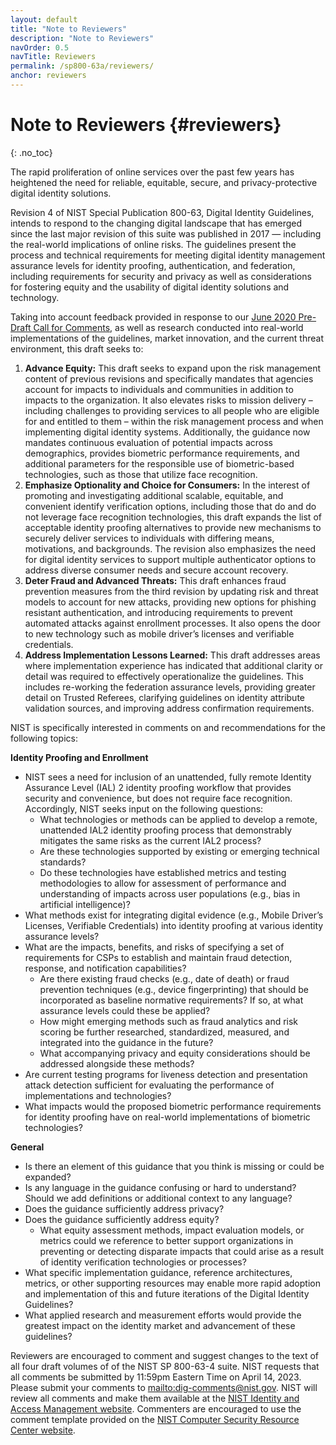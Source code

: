 ```yaml
---
layout: default
title: "Note to Reviewers"
description: "Note to Reviewers"
navOrder: 0.5
navTitle: Reviewers
permalink: /sp800-63a/reviewers/
anchor: reviewers
---
```


# Note to Reviewers {#reviewers}
{: .no_toc}

The rapid proliferation of online services over the past few years has heightened the need for reliable, equitable, secure, and privacy-protective digital identity solutions. 

Revision 4 of NIST Special Publication 800-63, Digital Identity Guidelines, intends to respond to the changing digital landscape that has emerged since the last major revision of this suite was published in 2017 &mdash; including the real-world implications of online risks. The guidelines present the process and technical requirements for meeting digital identity management assurance levels for identity proofing, authentication, and federation, including requirements for security and privacy as well as considerations for fostering equity and the usability of digital identity solutions and technology.

Taking into account feedback provided in response to our [June 2020 Pre-Draft Call for Comments](https://csrc.nist.gov/publications/detail/sp/800-63/4/archive/2020-06-08), as well as research conducted into real-world implementations of the guidelines, market innovation, and the current threat environment, this draft seeks to:

1. **Advance Equity:** This draft seeks to expand upon the risk management content of previous revisions and specifically mandates that agencies account for impacts to individuals and communities in addition to impacts to the organization. It also elevates risks to mission delivery – including challenges to providing services to all people who are eligible for and entitled to them – within the risk management process and when implementing digital identity systems. Additionally, the guidance now mandates continuous evaluation of potential impacts across demographics, provides biometric performance requirements, and additional parameters for the responsible use of biometric-based technologies, such as those that utilize face recognition. 
2. **Emphasize Optionality and Choice for Consumers:** In the interest of promoting and investigating additional scalable, equitable, and convenient identify verification options, including those that do and do not leverage face recognition technologies, this draft expands the list of acceptable identity proofing alternatives to provide new mechanisms to securely deliver services to individuals with differing means, motivations, and backgrounds. The revision also emphasizes the need for digital identity services to support multiple authenticator options to address diverse consumer needs and secure account recovery.
3. **Deter Fraud and Advanced Threats:** This draft enhances fraud prevention measures from the third revision by updating risk and threat models to account for new attacks, providing new options for phishing resistant authentication, and introducing requirements to prevent automated attacks against enrollment processes. It also opens the door to new technology such as mobile driver’s licenses and verifiable credentials. 
4. **Address Implementation Lessons Learned:** This draft addresses areas where implementation experience has indicated that additional clarity or detail was required to effectively operationalize the guidelines. This includes re-working the federation assurance levels, providing greater detail on Trusted Referees, clarifying guidelines on identity attribute validation sources, and improving address confirmation requirements. 

NIST is specifically interested in comments on and recommendations for the following topics:

**Identity Proofing and Enrollment**

- NIST sees a need for inclusion of an unattended, fully remote Identity Assurance Level (IAL) 2 identity proofing workflow that provides security and convenience, but does not require face recognition. Accordingly, NIST seeks input on the following questions: 
    - What technologies or methods can be applied to develop a remote, unattended IAL2 identity proofing process that demonstrably mitigates the same risks as the current IAL2 process?
    - Are these technologies supported by existing or emerging technical standards?
    - Do these technologies have established metrics and testing methodologies to allow for assessment of performance and understanding of impacts across user populations (e.g., bias in artificial intelligence)?
- What methods exist for integrating digital evidence (e.g., Mobile Driver’s Licenses, Verifiable Credentials) into identity proofing at various identity assurance levels?
- What are the impacts, benefits, and risks of specifying a set of requirements for CSPs to establish and maintain fraud detection, response, and notification capabilities? 
    - Are there existing fraud checks (e.g., date of death) or fraud prevention techniques (e.g., device fingerprinting) that should be incorporated as baseline normative requirements? If so, at what assurance levels could these be applied?
    - How might emerging methods such as fraud analytics and risk scoring be further researched, standardized, measured, and integrated into the guidance in the future? 
    - What accompanying privacy and equity considerations should be addressed alongside these methods?
- Are current testing programs for liveness detection and presentation attack detection sufficient for evaluating the performance of implementations and technologies?  
- What impacts would the proposed biometric performance requirements for identity proofing have on real-world implementations of biometric technologies? 

**General**

- Is there an element of this guidance that you think is missing or could be expanded?
- Is any language in the guidance confusing or hard to understand? Should we add definitions or additional context to any language?
- Does the guidance sufficiently address privacy? 
- Does the guidance sufficiently address equity? 
    - What equity assessment methods, impact evaluation models, or metrics could we reference to better support organizations in preventing or detecting disparate impacts that could arise as a result of identity verification technologies or processes?
- What specific implementation guidance, reference architectures, metrics, or other supporting resources may enable more rapid adoption and implementation of this and future iterations of the Digital Identity Guidelines?
- What applied research and measurement efforts would provide the greatest impact on the identity market and advancement of these guidelines?

Reviewers are encouraged to comment and suggest changes to the text of all four draft volumes of of the NIST SP 800-63-4 suite. NIST requests that all comments be submitted by 11:59pm Eastern Time on April 14, 2023. Please submit your comments to <mailto:dig-comments@nist.gov>. NIST will review all comments and make them available at the [NIST Identity and Access Management website](https://www.nist.gov/identity-access-management). Commenters are encouraged to use the comment template provided on the [NIST Computer Security Resource Center website](https://csrc.nist.gov/publications/detail/sp/800-63a/4/draft).
